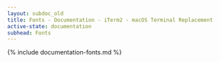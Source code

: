 ```yaml
---
layout: subdoc_old
title: Fonts - Documentation - iTerm2 - macOS Terminal Replacement
active-state: documentation
subhead: Fonts
---
```

{% include documentation-fonts.md %}
